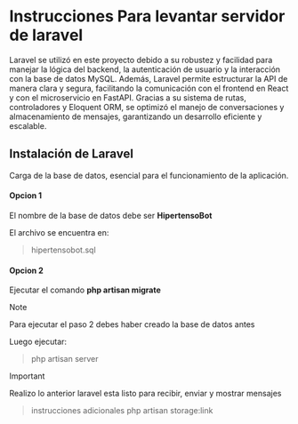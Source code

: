<h1>Instrucciones Para levantar servidor de laravel</h1>

<p>
Laravel se utilizó en este proyecto debido a su robustez y facilidad para manejar la lógica del backend, la autenticación de usuario y la interacción con la base de datos MySQL.  
Además, Laravel permite estructurar la API de manera clara y segura, facilitando la comunicación con el frontend en React y con el microservicio en FastAPI.  
Gracias a su sistema de rutas, controladores y Eloquent ORM, se optimizó el manejo de conversaciones y almacenamiento de mensajes, garantizando un desarrollo eficiente y escalable.  
</p>


<h2>Instalación de Laravel</h2>

Carga de la base de datos, esencial para el funcionamiento de la aplicación.

<h4> Opcion 1</h4>
El nombre de la base de datos debe ser <strong> HipertensoBot </strong>

El archivo se encuentra en:
> hipertensobot.sql

<h4> Opcion 2</h4>

Ejecutar el comando <strong> php artisan migrate </strong>

> [!NOTE]  
> Para ejecutar el paso 2 debes haber creado la base de datos antes

Luego ejecutar:
> php artisan server


> [!IMPORTANT]  
> Realizo lo anterior laravel esta listo para recibir, enviar y mostrar mensajes


>instrucciones adicionales
> php artisan storage:link
